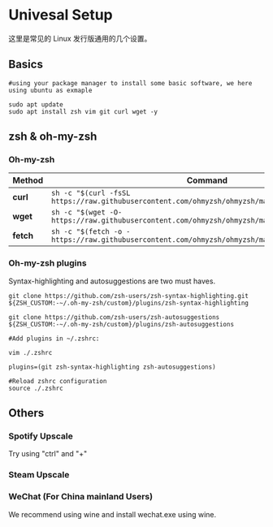 # Univesal Setup

这里是常见的 Linux 发行版通用的几个设置。

## Basics
```shell
#using your package manager to install some basic software, we here using ubuntu as exmaple

sudo apt update
sudo apt install zsh vim git curl wget -y
```

## zsh & oh-my-zsh

### Oh-my-zsh

| Method    | Command                                                      |
| --------- | ------------------------------------------------------------ |
| **curl**  | `sh -c "$(curl -fsSL https://raw.githubusercontent.com/ohmyzsh/ohmyzsh/master/tools/install.sh)"` |
| **wget**  | `sh -c "$(wget -O- https://raw.githubusercontent.com/ohmyzsh/ohmyzsh/master/tools/install.sh)"` |
| **fetch** | `sh -c "$(fetch -o - https://raw.githubusercontent.com/ohmyzsh/ohmyzsh/master/tools/install.sh)"` |



### Oh-my-zsh plugins

Syntax-highlighting and autosuggestions are two must haves.


``` shell
git clone https://github.com/zsh-users/zsh-syntax-highlighting.git ${ZSH_CUSTOM:-~/.oh-my-zsh/custom}/plugins/zsh-syntax-highlighting

git clone https://github.com/zsh-users/zsh-autosuggestions ${ZSH_CUSTOM:-~/.oh-my-zsh/custom}/plugins/zsh-autosuggestions

#Add plugins in ~/.zshrc:

vim ./.zshrc

plugins=(git zsh-syntax-highlighting zsh-autosuggestions)

#Reload zshrc configuration
source ./.zshrc

```

## Others
### Spotify Upscale
Try using "ctrl" and "+"
### Steam Upscale

### WeChat (For China mainland Users)
We recommend using wine and install wechat.exe using wine.

